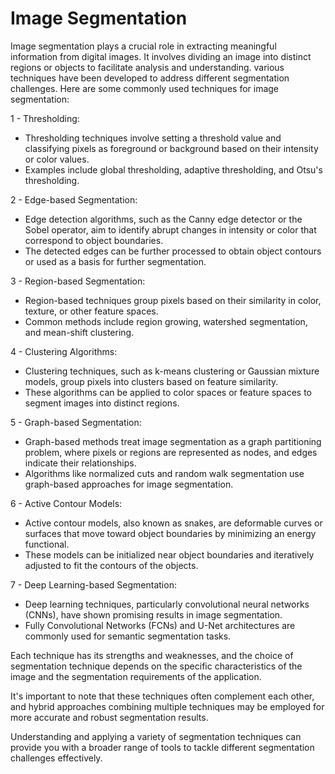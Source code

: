 # Image Segmentation

Image segmentation plays a crucial role in extracting meaningful information from digital images. It involves dividing an image into distinct regions or objects to facilitate analysis and understanding. 
various techniques have been developed to address different segmentation challenges. Here are some commonly used techniques for image segmentation:

1 - Thresholding:

- Thresholding techniques involve setting a threshold value and classifying pixels as foreground or background based on their intensity or color values.
- Examples include global thresholding, adaptive thresholding, and Otsu's thresholding.

2 - Edge-based Segmentation:

- Edge detection algorithms, such as the Canny edge detector or the Sobel operator, aim to identify abrupt changes in intensity or color that correspond to object boundaries.
- The detected edges can be further processed to obtain object contours or used as a basis for further segmentation.

3 - Region-based Segmentation:

- Region-based techniques group pixels based on their similarity in color, texture, or other feature spaces.
- Common methods include region growing, watershed segmentation, and mean-shift clustering.

4 - Clustering Algorithms:

- Clustering techniques, such as k-means clustering or Gaussian mixture models, group pixels into clusters based on feature similarity.
- These algorithms can be applied to color spaces or feature spaces to segment images into distinct regions.

5 - Graph-based Segmentation:

- Graph-based methods treat image segmentation as a graph partitioning problem, where pixels or regions are represented as nodes, and edges indicate their relationships.
- Algorithms like normalized cuts and random walk segmentation use graph-based approaches for image segmentation.

6 - Active Contour Models:

- Active contour models, also known as snakes, are deformable curves or surfaces that move toward object boundaries by minimizing an energy functional.
- These models can be initialized near object boundaries and iteratively adjusted to fit the contours of the objects.

7 - Deep Learning-based Segmentation:

- Deep learning techniques, particularly convolutional neural networks (CNNs), have shown promising results in image segmentation.
- Fully Convolutional Networks (FCNs) and U-Net architectures are commonly used for semantic segmentation tasks.

Each technique has its strengths and weaknesses, and the choice of segmentation technique depends on the specific characteristics of the image and the segmentation requirements of the application.

It's important to note that these techniques often complement each other, and hybrid approaches combining multiple techniques may be employed for more accurate and robust segmentation results.

Understanding and applying a variety of segmentation techniques can provide you with a broader range of tools to tackle different segmentation challenges effectively.